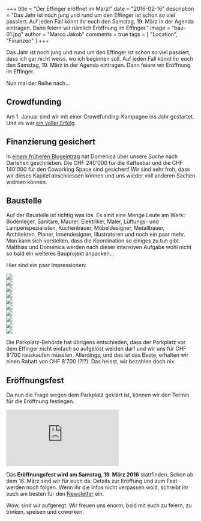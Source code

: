 +++
title = "Der Effinger eröffnet im März!"
date = "2016-02-16"
description = "Das Jahr ist noch jung und rund um den Effinger ist schon so viel passiert. Auf jeden Fall könnt ihr euch den Samstag, 19. März in der Agenda eintragen. Dann feiern wir nämlich Eröffnung im Effinger."
image = "bau-01.jpg"
author = "Marco Jakob"
comments = true
tags = [ "Location", "Finanzen" ]
+++

<div class="lead">
Das Jahr ist noch jung und rund um den Effinger ist schon so viel passiert, dass ich gar nicht weiss, wo ich beginnen soll. Auf jeden Fall könnt ihr euch den Samstag, 19. März in der Agenda eintragen. Dann feiern wir Eröffnung im Effinger.
</div>

Nun mal der Reihe nach...


## Crowdfunding

Am 1. Januar sind wir mit einer Crowdfunding-Kampagne ins Jahr gestartet. Und es war [ein voller Erfolg](/blog/crowdfunding-erfolgreich/).


## Finanzierung gesichert

In [einem früheren Blogeintrag](/blog/warten-auf-den-parkplatz/#stand-finanzierung) hat Domenica über unsere Suche nach Darlehen geschrieben. Die CHF 240'000 für die Kaffeebar und die CHF 140'000 für den Coworking Space sind gesichert! Wir sind sehr froh, dass wir dieses Kapitel abschliessen können und uns wieder voll anderen Sachen widmen können.


## Baustelle

Auf der Baustelle ist richtig was los. Es sind eine Menge Leute am Werk: Bodenleger, Sanitäre, Maurer, Elektriker, Maler, Lüftungs- und Lampenspezialisten, Küchenbauer, Möbeldesigner, Metallbauer, Architekten, Planer, Innendesigner, Illustratoren und noch ein paar mehr. Man kann sich vorstellen, dass die Koordination so einiges zu tun gibt. Matthias und Domenica werden nach dieser intensiven Aufgabe wohl nicht so bald ein weiteres Bauprojekt anpacken...

Hier sind ein paar Impressionen:

<div class="blog-posts-carousel-alt">
  <div>
    <img src="bau-01.jpg">
  </div>
  <div>
    <img src="bau-02.jpg">
  </div>
  <div>
    <img src="bau-03.jpg">
  </div>
  <div>
    <img src="bau-04.jpg">
  </div>
  <div>
    <img src="bau-05.jpg">
  </div>
  <div>
    <img src="bau-06.jpg">
  </div>
  <div>
    <img src="bau-07.jpg">
  </div>
  <div>
    <img src="bau-08.jpg">
  </div>
  <div>
    <img src="bau-09.jpg">
  </div>
  <div>
    <img src="bau-10.jpg">
  </div>
</div>


Die Parkplatz-Behörde hat übrigens entschieden, dass der Parkplatz vor dem Effinger nicht einfach so aufgelöst werden darf und wir uns für CHF 8'700 rauskaufen müssten. Allerdings, und das ist das Beste, erhalten wir einen Rabatt von CHF 8'700 (?!?). Das heisst, wir bezahlen doch nix.


## Eröffnungsfest

Da nun die Frage wegen dem Parkplatz geklärt ist, können wir den Termin für die Eröffnung festlegen.

<p>
  <div class="embed-responsive embed-responsive-16by9">
    <iframe class="embed-responsive-item" src="https://www.youtube.com/embed/0U2lfzknW38?rel=0" frameborder="0" allowfullscreen></iframe>
  </div>
</p>

Das **Eröffnungsfest wird am Samstag, 19. März 2016** stattfinden. Schon ab dem 16. März sind wir für euch da. Details zur Eröffung und zum Fest werden noch folgen. Wenn ihr die Infos nicht verpassen wollt, schreibt ihr euch am besten für den [Newsletter](http://eepurl.com/bw3j3H) ein.

Wow, sind wir aufgeregt. Wir freuen uns enorm, bald mit euch zu feiern, zu trinken, speisen und coworken.